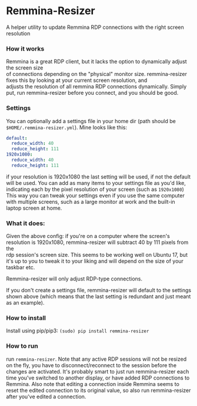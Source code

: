 # Remmina-Resizer

A helper utility to update Remmina RDP connections with the right screen resolution

### How it works
Remmina is a great RDP client, but it lacks the option to dynamically adjust the screen size   
of connections depending on the "physical" monitor size.
remmina-resizer fixes this by looking at your current screen resolution, and   
adjusts the resolution of all remmina RDP connections dynamically.
Simply put, run remmina-resizer before you connect, and you should be good.

### Settings
You can optionally add a settings file in your home dir (path should be `$HOME/.remmina-resizer.yml`). Mine looks like this:   


```yaml
default:
  reduce_width: 40
  reduce_height: 111
1920x1080:
  reduce_width: 40
  reduce_height: 111
```

if your resolution is 1920x1080 the last setting will be used, if not the default will be used. You can add as many items to your settings file as you'd like, indicating each by the pixel resolution of your screen (such as `1920x1080`)
This way you can tweak your settings even if you use the same computer with multiple screens, such as a large monitor at work and the built-in laptop screen at home.

### What it does:
Given the above config: if you're on a computer where the screen's resolution is 1920x1080, remmina-resizer will subtract 40 by 111 pixels from the   
rdp session's screen size. This seems to be working well on Ubuntu 17, but it's up to you to tweak it to your liking and will depend on the size of your taskbar etc.

Remmina-resizer will only adjust RDP-type connections.

If you don't create a settings file, remmina-resizer will default to the settings shown above (which means that the last setting is redundant and just meant as an example).

### How to install
Install using pip/pip3: `(sudo) pip install remmina-resizer`


### How to run
run `remmina-resizer`. Note that any active RDP sessions will not be resized on the fly, you have to disconnect/reconnect to the session before the changes are activated. It's probably smart to just run remmina-resizer each time you've switched to another display, or have added RDP connections to Remmina.
Also note that editing a connection inside Remmina seems to reset the edited connection to its original value, so also run remmina-resizer after you've edited a connection.